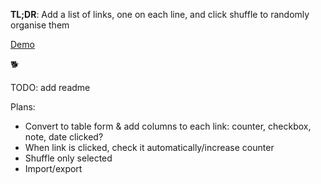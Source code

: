 **TL;DR**: Add a list of links, one on each line, and click shuffle to randomly organise them

[Demo](https://bm9k.github.io/link-organiser)

🐕

TODO: add readme

Plans:
 - Convert to table form & add columns to each link: counter, checkbox, note, date clicked?
 - When link is clicked, check it automatically/increase counter
 - Shuffle only selected
 - Import/export
